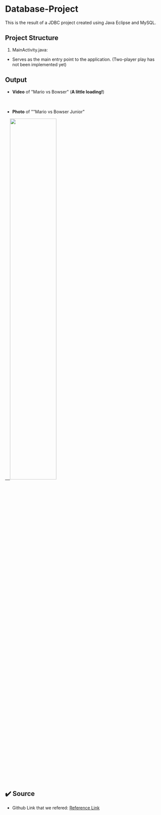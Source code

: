 # Database-Project
This is the result of a JDBC project created using Java Eclipse and MySQL.


## Project Structure
1. MainActivity.java: </br>
- Serves as the main entry point to the application. (Two-player play has not been implemented yet) </br>



## Output
* **Video** of "Mario vs Bowser" (**A little loading!**) </br>
 </br></br>

* **Photo** of ""Mario vs Bowser Junior" </br>
<a href="https://github.com/joon-hee-kim/MarioGameApp">
    &nbsp;&nbsp;&nbsp;&nbsp;<img src="https://github.com/joon-hee-kim/MarioGameApp/assets/121689436/8855a495-363d-4008-b617-315b74f8b710" width="55%" height="55%">
</a> </br></br>

 
## ✔️ Source
* Github Link that we refered: [Reference Link](https://github.com/SongChiyoon/twitter/tree/master) </br>
